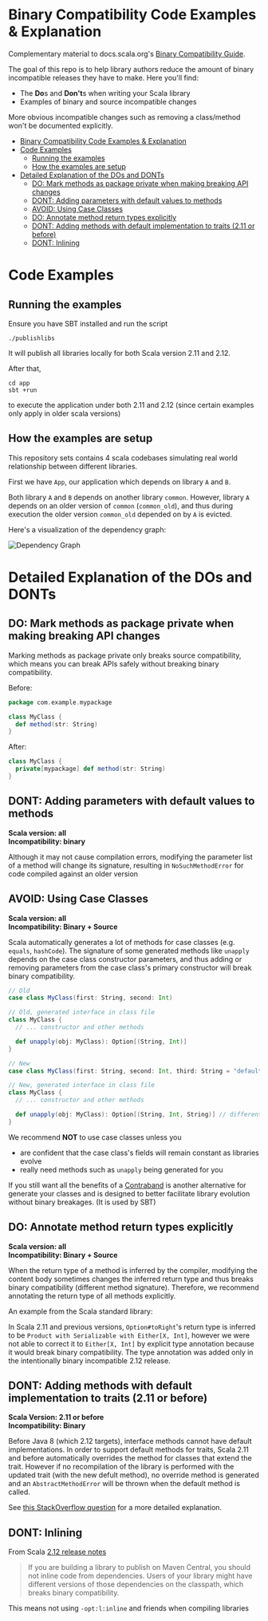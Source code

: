# Binary Compatibility Code Examples & Explanation

Complementary material to docs.scala.org's [Binary Compatibility Guide](https://docs.scala-lang.org/tutorials/binary-compatibility-for-library-authors.html).

The goal of this repo is to help library authors reduce the amount of binary incompatible releases they have to make. Here you'll find:

* The **Do**s and **Don't**s when writing your Scala library
* Examples of binary and source incompatible changes

More obvious incompatible changes such as removing a class/method won't be documented explicitly.

<!-- TOC -->

- [Binary Compatibility Code Examples & Explanation](#binary-compatibility-code-examples--explanation)
- [Code Examples](#code-examples)
    - [Running the examples](#running-the-examples)
    - [How the examples are setup](#how-the-examples-are-setup)
- [Detailed Explanation of the DOs and DONTs](#detailed-explanation-of-the-dos-and-donts)
    - [DO: Mark methods as package private when making breaking API changes](#do-mark-methods-as-package-private-when-making-breaking-api-changes)
    - [DONT: Adding parameters with default values to methods](#dont-adding-parameters-with-default-values-to-methods)
    - [AVOID: Using Case Classes](#avoid-using-case-classes)
    - [DO: Annotate method return types explicitly](#do-annotate-method-return-types-explicitly)
    - [DONT: Adding methods with default implementation to traits (2.11 or before)](#dont-adding-methods-with-default-implementation-to-traits-211-or-before)
    - [DONT: Inlining](#dont-inlining)

<!-- /TOC -->

# Code Examples

## Running the examples

Ensure you have SBT installed and run the script

```
./publishlibs
```

It will publish all libraries locally for both Scala version 2.11 and 2.12.

After that, 

```
cd app
sbt +run
```

to execute the application under both 2.11 and 2.12 (since certain examples only apply in older scala versions)

## How the examples are setup

This repository sets contains 4 scala codebases simulating real world relationship between different libraries.

First we have `App`, our application which depends on library `A` and `B`.

Both library `A` and `B` depends on another library `common`. However, library `A` depends on an older version of `common` (`common_old`), and thus during execution the older
version `common_old` depended on by `A` is evicted.

Here's a visualization of the dependency graph:

![Dependency Graph](https://raw.githubusercontent.com/jatcwang/binary-compatibility-guide/master/dependency_graph.png)

# Detailed Explanation of the DOs and DONTs

## DO: Mark methods as package private when making breaking API changes

Marking methods as package private only breaks source compatibility, which means you can
break APIs safely without breaking binary compatibility.

Before:

```scala
package com.example.mypackage

class MyClass {
  def method(str: String)
}
```

After:
```scala
class MyClass {
  private[mypackage] def method(str: String)
}
```

## DONT: Adding parameters with default values to methods

**Scala version: all**  
**Incompatibility: binary**

Although it may not cause compilation errors, modifying the parameter list of a method will change its signature, resulting in `NoSuchMethodError` for code
compiled against an older version

## AVOID: Using Case Classes

**Scala version: all**  
**Incompatibility: Binary + Source**

Scala automatically generates a lot of methods for case classes (e.g. `equals`, `hashCode`). The signature of some generated methods like `unapply` depends
on the case class constructor parameters, and thus adding or removing parameters from the case class's primary constructor will break binary compatibility.

```scala
// Old
case class MyClass(first: String, second: Int)

// Old, generated interface in class file
class MyClass {
  // ... constructor and other methods

  def unapply(obj: MyClass): Option[(String, Int)]
}

// New
case class MyClass(first: String, second: Int, third: String = "default!")

// New, generated interface in class file
class MyClass {
  // ... constructor and other methods

  def unapply(obj: MyClass): Option[(String, Int, String)] // different method signature!
}
```

We recommend **NOT** to use case classes unless you

* are confident that the case class's fields will remain constant as libraries evolve
* really need methods such as `unapply` being generated for you

If you still want all the benefits of a [Contraband](https://github.com/sbt/contraband) is another alternative for generate your classes and is designed
to better facilitate library evolution without binary breakages. (It is used by SBT)

## DO: Annotate method return types explicitly

**Scala version: all**  
**Incompatibility: Binary + Source**

When the return type of a method is inferred by the compiler, modifying the content body sometimes changes the inferred return type and thus breaks
binary compatibility (different method signature). Therefore, we recommend annotating the return type of all methods explicitly.

An example from the Scala standard library:

In Scala 2.11 and previous versions, `Option#toRight`'s return type is inferred to be `Product with Serializable with Either[X, Int]`, however we were not able to correct it to `Either[X, Int]`
by explicit type annotation because it would break binary compatibility. The type annotation was added only in the intentionally binary incompatible 2.12 release.

## DONT: Adding methods with default implementation to traits (2.11 or before)

**Scala Version: 2.11 or before**  
**Incompatibility: Binary**

Before Java 8 (which 2.12 targets), interface methods cannot have default implementations.
In order to support default methods for traits, Scala 2.11 and before
automatically overrides the method for classes that extend the trait. However if no recompilation
of the library is performed with the updated trait (with the new defult method), no override method is generated
and an `AbstractMethodError` will be thrown when the default method is called.

See [this StackOverflow question](https://stackoverflow.com/questions/18366817/is-adding-a-trait-method-with-implementation-breaking-backward-compatibility)
for a more detailed explanation.

## DONT: Inlining

From Scala [2.12 release notes](http://www.scala-lang.org/news/2.12.0/)

> If you are building a library to publish on Maven Central, you should not inline code from dependencies. 
Users of your library might have different versions of those dependencies on the classpath, which breaks binary compatibility.

This means not using `-opt:l:inline` and friends when compiling libraries

